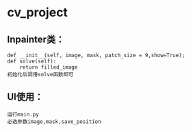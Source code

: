 # cv_project
## Inpainter类：  
    def __init__(self, image, mask, patch_size = 9,show=True);  
    def solve(self):  
        return filled_image  
    初始化后调用solve函数即可  
  
## UI使用：  
    运行main.py  
    必选参数image,mask,save_position  
